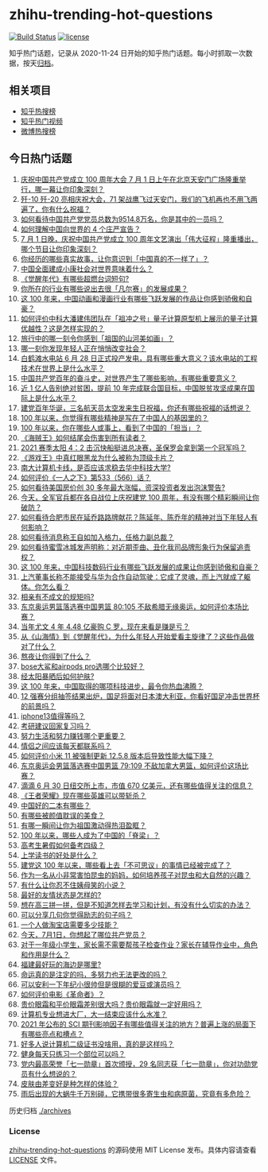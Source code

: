 # zhihu-trending-hot-questions

[![Build Status](https://github.com/justjavac/zhihu-trending-hot-questions/workflows/ci/badge.svg?branch=master)](https://github.com/justjavac/zhihu-trending-hot-questions/actions)
[![license](https://img.shields.io/github/license/justjavac/zhihu-trending-hot-questions)](https://github.com/justjavac/zhihu-trending-hot-questions/blob/master/LICENSE)

知乎热门话题，记录从 2020-11-24 日开始的知乎热门话题。每小时抓取一次数据，按天[归档](./archives)。

## 相关项目

- [知乎热搜榜](https://github.com/justjavac/zhihu-trending-top-search)
- [知乎热门视频](https://github.com/justjavac/zhihu-trending-hot-video)
- [微博热搜榜](https://github.com/justjavac/weibo-trending-hot-search)

## 今日热门话题

<!-- BEGIN -->
<!-- 最后更新时间 Fri Jul 02 2021 11:01:59 GMT+0800 (China Standard Time) -->

1. [庆祝中国共产党成立 100 周年大会 7 月 1
   日上午在北京天安门广场隆重举行，哪一幕让你印象深刻？](https://www.zhihu.com/question/469219832)
2. [歼-10 歼-20 亮相庆祝大会，71
   架战鹰飞过天安门，我们的飞机再也不用飞两遍了，你有什么祝福？](https://www.zhihu.com/question/469230952)
3. [如何看待中国共产党党员总数为9514.8万名，你是其中的一员吗？](https://www.zhihu.com/question/469009557)
4. [如何理解中国向世界的 4 个庄严宣告？](https://www.zhihu.com/question/469269512)
5. [7 月 1 日晚，庆祝中国共产党成立 100
   周年文艺演出「伟大征程」隆重播出，哪个节目让你印象深刻？](https://www.zhihu.com/question/469370926)
6. [你经历的哪些真实故事，让你意识到「中国真的不一样了」？](https://www.zhihu.com/question/429896850)
7. [中国全面建成小康社会对世界意味着什么？](https://www.zhihu.com/question/469243529)
8. [《觉醒年代》有哪些超燃台词短句?](https://www.zhihu.com/question/463340352)
9. [你所在的行业有哪些说出去很「凡尔赛」的发展成果？](https://www.zhihu.com/question/447184680)
10. [这 100
    年来，中国动画和漫画行业有哪些飞跃发展的作品让你感到骄傲和自豪？](https://www.zhihu.com/question/469245060)
11. [如何评价中科大潘建伟团队在「祖冲之号」量子计算原型机上展示的量子计算优越性？这是怎样实现的？](https://www.zhihu.com/question/468741820)
12. [旅行中的哪一刻令你感到「祖国的山河美如画」？](https://www.zhihu.com/question/468764145)
13. [哪一刻你发现年轻人正在悄悄改变社会？](https://www.zhihu.com/question/447184915)
14. [白鹤滩水电站 6 月 28
    日正式投产发电，具有哪些重大意义？该水电站的工程技术在世界上是什么水平？](https://www.zhihu.com/question/468406905)
15. [中国共产党百年的奋斗史，对世界产生了哪些影响，有哪些重要意义？](https://www.zhihu.com/question/469274581)
16. [近 1 亿人告别绝对贫困，提前 10
    年完成联合国目标，中国脱贫攻坚成果在国际上是什么水平？](https://www.zhihu.com/question/446264543)
17. [建党百年华诞，三名航天员太空发来生日祝福，你还有哪些祝福的话想说？](https://www.zhihu.com/question/469119958)
18. [100 年以来，你觉得有哪些精神是写在了中国人的基因里的？](https://www.zhihu.com/question/468804235)
19. [100 年以来，你在哪些人或事上，看到了中国的「担当」？](https://www.zhihu.com/question/469083054)
20. [《海贼王》如何结尾会伤害到所有读者？](https://www.zhihu.com/question/453888306)
21. [2021 赛季太阳 4：2
    击沉快船挺进总决赛，圣保罗会拿到第一个冠军吗？](https://www.zhihu.com/question/469262115)
22. [《游戏王》中真红眼黑龙为什么被称为顶级卡片？](https://www.zhihu.com/question/24348322)
23. [南大计算机卡线，是否应该求稳去华中科技大学?](https://www.zhihu.com/question/467391928)
24. [如何评价《一人之下》第533（566）话？](https://www.zhihu.com/question/469386521)
25. [如何看待美国房价创 30 多年最大涨幅，资深投资者发出泡沫警告?](https://www.zhihu.com/question/468992825)
26. [今天，全军官兵都在各自战位上庆祝建党 100
    周年，有没有哪个精彩瞬间让你破防？](https://www.zhihu.com/question/469245739)
27. [如何看待合肥市民在延乔路路牌献花？陈延年、陈乔年的精神对当下年轻人有何影响？](https://www.zhihu.com/question/469128325)
28. [如何看待消息称王自如加入格力，任格力副总裁？](https://www.zhihu.com/question/465492294)
29. [如何看待蜜雪冰城发声明称：对近期歪曲、丑化我司品牌形象行为保留追责权？](https://www.zhihu.com/question/469115341)
30. [这 100
    年来，中国科技数码行业有哪些飞跃发展的成果让你感到骄傲和自豪？](https://www.zhihu.com/question/468832684)
31. [上汽董事长称不能接受与华为合作自动驾驶：它成了灵魂，而上汽就成了躯体。你怎么看？](https://www.zhihu.com/question/469323054)
32. [相亲有不成文的规矩吗?](https://www.zhihu.com/question/453068049)
33. [东京奥运男篮落选赛中国男篮 80:105
    不敌希腊无缘奥运，如何评价本场比赛？](https://www.zhihu.com/question/469450593)
34. [当年尤文 4 年 4.48 亿豪购 C 罗，现在来看是赚是亏？](https://www.zhihu.com/question/460546114)
35. [从《山海情》到《觉醒年代》，为什么年轻人开始爱看主旋律了？这些作品做对了什么？](https://www.zhihu.com/question/469250416)
36. [熬夜让你得到了什么？](https://www.zhihu.com/question/466329074)
37. [bose大鲨和airpods pro选哪个比较好？](https://www.zhihu.com/question/448283010)
38. [经太阳暴晒后如何护肤?](https://www.zhihu.com/question/459581662)
39. [这 100 年来，中国取得的哪项科技进步，最令你热血沸腾？](https://www.zhihu.com/question/469247582)
40. [12
    强赛分组抽签结果出炉，国足将面对日本澳大利亚，你看好国足冲击世界杯的前景吗？](https://www.zhihu.com/question/469309297)
41. [iphone13值得等吗？](https://www.zhihu.com/question/445568012)
42. [考研建议回家复习吗？](https://www.zhihu.com/question/436085854)
43. [努力生活和努力赚钱哪个更重要？](https://www.zhihu.com/question/466534018)
44. [情侣之间应该每天都联系吗？](https://www.zhihu.com/question/447408356)
45. [如何评价小米 11 被强制更新 12.5.8
    版本后导致性能大幅下降？](https://www.zhihu.com/question/466557336)
46. [东京奥运会男篮落选赛中国男篮 79:109
    不敌加拿大男篮，如何评价这场比赛？](https://www.zhihu.com/question/469226684)
47. [滴滴 6 月 30 日纽交所上市，市值 670
    亿美元，还有哪些值得关注的信息？](https://www.zhihu.com/question/469170831)
48. [《王者荣耀》现在哪些英雄可以带斩杀？](https://www.zhihu.com/question/466600116)
49. [中国好的二本有哪些？](https://www.zhihu.com/question/282553012)
50. [有哪些被颜值耽误的美食？](https://www.zhihu.com/question/463302536)
51. [有哪一瞬间让你为祖国激动得热泪盈眶？](https://www.zhihu.com/question/276636947)
52. [100 年以来，哪些人成为了中国的「脊梁」？](https://www.zhihu.com/question/469067940)
53. [高考生暑假如何备考四级？](https://www.zhihu.com/question/464509224)
54. [上学读书的好处是什么？](https://www.zhihu.com/question/466708151)
55. [建党这 100
    年以来，哪些看上去「不可思议」的事情已经被完成了？](https://www.zhihu.com/question/468798487)
56. [作为一名从小非常害怕昆虫的妈妈，如何培养孩子对昆虫和大自然的兴趣？](https://www.zhihu.com/question/468299114)
57. [有什么让你忍不住姨母笑的小说？](https://www.zhihu.com/question/443447926)
58. [最好的友情状态是怎样的?](https://www.zhihu.com/question/24091183)
59. [想在高三拼一拼，但是不知道怎样去学习和计划，有没有什么切实的办法？](https://www.zhihu.com/question/467995879)
60. [可以分享几句你觉得励志的句子吗？](https://www.zhihu.com/question/462684741)
61. [一个人做淘宝店需要多少技能？](https://www.zhihu.com/question/21030919)
62. [今天，7月1日，你想起了哪位共产党员？](https://www.zhihu.com/question/469216571)
63. [对于一年级小学生，家长需不需要帮孩子检查作业？家长在辅导作业中，角色和作用是什么？](https://www.zhihu.com/question/466551332)
64. [福建最好玩的海边是哪里?](https://www.zhihu.com/question/463975941)
65. [命运真的是注定的吗，多努力也无法更改的吗？](https://www.zhihu.com/question/468059308)
66. [可以安利一下年纪小很帅但是很糊的爱豆或演员吗？](https://www.zhihu.com/question/458588894)
67. [如何评价电影《革命者》？](https://www.zhihu.com/question/457600870)
68. [贵价眼霜和平价眼霜差别很大吗？贵价眼霜就一定好用吗？](https://www.zhihu.com/question/309788732)
69. [计算机专业想进大厂，大一结束应该什么水准？](https://www.zhihu.com/question/450241362)
70. [2021 年公布的 SCI
    期刊影响因子有哪些值得关注的地方？普遍上涨的局面下有哪些亮点和槽点？](https://www.zhihu.com/question/469074125)
71. [好多人说计算机二级证书没啥用，真的是这样吗？](https://www.zhihu.com/question/432050455)
72. [健身每天只练习一个部位可以吗？](https://www.zhihu.com/question/402800360)
73. [党内最高荣誉「七一勋章」首次颁授，29
    名同志获「七一勋章」，你对功勋党员有什么想说的？](https://www.zhihu.com/question/468683456)
74. [皮肤由差变好是种怎样的体验？](https://www.zhihu.com/question/37375085)
75. [雨后出现的大蜗牛千万别碰，它携带很多寄生虫和病原菌，究竟有多危险？](https://www.zhihu.com/question/468733508)

<!-- END -->

历史归档 [./archives](./archives)

### License

[zhihu-trending-hot-questions](https://github.com/justjavac/zhihu-trending-hot-questions)
的源码使用 MIT License 发布。具体内容请查看 [LICENSE](./LICENSE) 文件。
